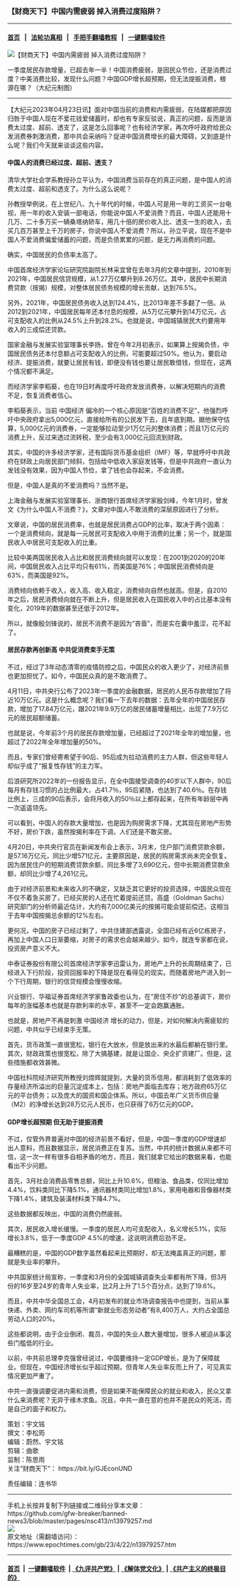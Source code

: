 ### 【财商天下】中国内需疲弱 掉入消费过度陷阱？
------------------------

#### [首页](https://github.com/gfw-breaker/banned-news3/blob/master/README.md) &nbsp;&nbsp;|&nbsp;&nbsp; [法轮功真相](https://github.com/begood0513/basic/blob/master/README.md)  &nbsp;&nbsp;|&nbsp;&nbsp; [手把手翻墙教程](https://github.com/gfw-breaker/guides/wiki)  &nbsp;&nbsp;|&nbsp;&nbsp; [一键翻墙软件](https://github.com/gfw-breaker/nogfw/blob/master/README.md)  



<div><img alt="【财商天下】中国内需疲弱 掉入消费过度陷阱？" class="attachment-djy_600_400 size-djy_600_400 wp-post-image" src="https://i.epochtimes.com/assets/uploads/2023/04/id13979259-0422_1200x800-600x400.jpg"/>
<div class="caption">
 <p>
  一季度居民存款增量，已超去年一半！中国消费疲弱，是因民众节俭，还是消费过度？中美消费比较，发现什么问题？中国GDP增长超预期，但无法提振消费，根源在哪？（大纪元制图）
 </p>
</div></div><hr/>


<div><p>
 【大纪元2023年04月23日讯】面对中国当前的消费和内需疲弱，在陆媒都把原因归咎于中国人现在不爱花钱爱储蓄时，却也有专家反驳说，真正的问题，反而是消费太过度、超前、透支了，这是怎么回事呢？也有经济学家，再次呼吁政府给民众发消费券刺激消费，那中共会采纳吗？促进中国消费增长的最大障碍，又到底是什么呢？我们今天就来谈谈这些内容。
</p>
<p>
</p>
<h4>
 中国人的消费已经过度、超前、透支？
</h4>
<p>
 清华大学社会学系教授孙立平认为，中国消费当前存在的真正问题，是中国人的消费太过度、超前和透支了。为什么这么说呢？
</p>
<p>
 孙教授举例说，在上世纪八、九十年代的时候，中国人可是用一年的工资买一台电视，用一年的收入安装一部电话，你能说中国人不爱消费？而且，中国人还能用十几万、二十多万买一辆桑塔纳轿车，用几十倍的房价收入比、透支一生的收入，去买几百万甚至上千万的房子，你说中国人不爱消费？所以，孙立平说，现在不是中国人不爱消费偏爱储蓄的问题，而是负债累累的问题，是无力再消费的问题。
</p>
<p>
 确实，中国居民的负债率太高了。
</p>
<p>
 中国首席经济学家论坛研究院副院长林采宜曾在去年3月的文章中提到，2010年到2021年，中国居民信贷规模，从1.27万亿攀升到8.26万亿。其中，居民中长期消费贷款（按揭）规模，对整体居民债务规模的增长贡献，达到76.5%。
</p>
<p>
 另外，2021年，中国居民债务收入达到124.4%，比2013年差不多翻了一倍。从2012到2021年，中国居民每年还本付息的规模，从5万亿元攀升到14万亿元，占可支配收入的比例从24.5%上升到28.2%。也就是说，中国城镇居民大约要用年收入的三成偿还贷款。
</p>
<p>
 国家金融与发展实验室理事长李扬，曾在今年2月初表示，如果算上按揭负债，中国居民债务还本付息额占可支配收入的比例，可能要超过50%。他认为，要启动经济、提振消费，就要让居民有钱，即便没有钱也要让居民敢借钱，但现在，这两个情况都不满足。
</p>
<p>
 而经济学家李稻葵，也在19日时再度呼吁政府发放消费券，以解决短期内的消费不足，恢复消费者信心。
</p>
<p>
 李稻葵表示，当前
 <ok href="https://www.epochtimes.com/gb/tag/%E4%B8%AD%E5%9B%BD%E7%BB%8F%E6%B5%8E.html">
  中国经济
 </ok>
 偏冷的一个核心原因是“百姓的消费不足”，他强烈呼吁中央政府拿出5,000亿元，直接给所有的公民发下去，且年底到期。据他保守估算，5,000亿元的消费券，一定能够拉动至少1万亿元的整体消费；而且1万亿元的消费上升，反过来透过流转税，至少会有3,000亿元回流到财政。
</p>
<p>
 其实，中国的许多经济学家，还有国际货币基金组织（IMF）等，早就呼吁中共政府在财政上向居民部门倾斜，包括给中低收入家庭发钱等，但是中共政府一直认为发钱没有效果，因为中国人节俭，拿了钱也会存起来，不会消费。
</p>
<p>
 但是，中国人是真的不爱消费吗？当然不是。
</p>
<p>
 上海金融与发展实验室理事长、浙商银行首席经济学家殷剑峰，今年1月时，曾发文《为什么中国人不消费？》，文章对中国人不敢消费的深层原因进行了分析。
</p>
<p>
 文章说，中国的居民消费率，也就是居民消费占GDP的比率，取决于两个因素：一个是消费倾向，就是每一元居民可支配收入中用于消费的比重；另一个，就是国民收入中居民可支配收入的比重。
</p>
<p>
 比较中美两国居民收入占比和居民消费倾向就可以发现：在2001到2020的20年间，中国居民收入占比平均只有61%，而美国是76%；中国居民消费倾向是63%，而美国是92%。
</p>
<p>
 消费倾向依赖于收入，收入高、收入稳定，消费倾向自然也就高。但是，自2010年之后，居民消费倾向就在不断上升，但是居民收入在国民收入中的占比基本没有变化，2019年的数据甚至还低于2012年。
</p>
<p>
 所以，就像殷剑锋说的，居民不消费不是因为“吝啬”，而是实在囊中羞涩，花不起了。
</p>
<h4>
 居民存款再创新高 中共促消费束手无策
</h4>
<p>
 不过，经过了3年动态清零的疫情防控之后，中国民众的收入更少了，对经济前景也更加担忧了。如今，中国民众真的是不敢消费了。
</p>
<p>
 4月11日，中共央行公布了2023年一季度的金融数据，居民的人民币存款增加了将近10万亿元。这是什么概念呢？我们看一下去年的数据：去年全年的中国居民存款，增加了17.84万亿元，跟2021年9.9万亿的居民储蓄增量相比，出现了7.9万亿元的居民超额储蓄。
</p>
<p>
 也就是说，今年前3个月的居民存款增加量，已经超过了2021年全年的增加量，也超过了2022年全年增加量的50%。
</p>
<p>
 而且，专家们曾经寄希望于90后、95后成为拉动消费的主力人群，但这些年轻人却似乎成了“报复性存钱”的主力军。
</p>
<p>
 后浪研究所2022年的一份报告显示，在全中国接受调查的40岁以下人群中，90后每月有存钱习惯的占比例最大，占41.7％，95后紧随，也达到了40.6％。在存钱比例上，三成的90后表示，会将月收入的50％以上都存起来，在所有年龄层中再一次遥遥领先。
</p>
<p>
 可以看到，中国人的存款大量增加，也是因为购房需求下降，尤其现在房地产形势不好，房价下跌，虽然按揭利率在下调，人们还是不敢买房。
</p>
<p>
 4月20日，中共央行官员在新闻发布会上表示，3月末，住户部门消费贷款余额，是57.16万亿元，同比少增571亿元，主要原因是，居民的购房需求尚未完全恢复。因为居民住户的短期消费贷款余额，同比多增了3,690亿元，但中长期消费贷款余额，却同比少增了4,261亿元。
</p>
<p>
 由于对经济前景和未来收入的不确定，又缺乏其它更好的投资选择，中国民众现在不仅不着急买房了，已经买房的人还在忙着提前还贷。高盛（Goldman Sachs）研究部门的分析师最近估计，大约有7,000亿美元的按揭可能会提前偿还。这相当于去年中国按揭总余额的12%左右。
</p>
<p>
 更何况，中国的房子已经过剩了，中共住建部透露说，全国已经有近6亿栋房子，再加上中国人口日渐萎缩，对房子的需求也会越来越少。如今，就连专家都在说，投资房产意义不大。
</p>
<p>
 中泰证券股份有限公司首席经济学家李迅雷认为，房地产上升的长周期结束了，已经进入下行阶段，投资回报率的下降是现在看得见的现实。而随着房地产进入到一个下行周期，银行的信贷规模会慢慢收缩。
</p>
<p>
 兴业银行、华福证券首席经济学家鲁政委也认为，在“房住不炒”的总基调下，房价每年的涨幅基本也就是存款利率的水平，甚至不一定会跑赢通胀。
</p>
<p>
 也就是，房地产不再是刺激
 <ok href="https://www.epochtimes.com/gb/tag/%E4%B8%AD%E5%9B%BD%E7%BB%8F%E6%B5%8E.html">
  中国经济
 </ok>
 增长的动力，但是，对如何解决内需疲软的问题，中共似乎已经束手无策。
</p>
<p>
 首先，货币政策一直很宽松，银行在大放水，但是放出来的水最后都躺在银行里。其次，财政政策也很宽松，除了大搞基建，就是让国企、央企扩资建厂。但是，这些措施都收效甚微。
</p>
<p>
 中国社科院经济研究所教授刘煜辉就提到，大量的货币信用，都消耗到了低效率的存量经济所溢出的巨量沉淀成本上，包括：房地产面临去库存；地方政府65万亿元的平台债务；以及庞大的国资和国企体系。所以，中国去年广义货币供应量（M2）的净增长达到28万亿元人民币，也只获得了6万亿元的GDP。
</p>
<h4>
 GDP增长超预期 但无助于提振消费
</h4>
<p>
 不过，仅管外界普遍对中国的经济前景不看好，但是，中国一季度的GDP增速却出人意料，而且数据显示，居民消费正在复苏。当然，中共的统计数据从来都不可信，这一次一样有很多自相矛盾的地方，而且，我们就拿它给出的数据来看，也能看出不少问题。
</p>
<p>
 首先，3月社会消费品零售总额，同比上升10.6%，但粮油、食品类，仅同比增加4.4%，饮料类同比下降5.1%，通讯器材类同比增加1.8%，家用电器和音像器材类下降1.4%，建筑及装潢材料类下降4.7%。
</p>
<p>
 这些数据都反映出，中国的消费仍然疲弱。
</p>
<p>
 其次，居民收入增长缓慢。一季度的居民人均可支配收入，名义增长5.1%，实际增长3.8%，低于一季度GDP 4.5%的增速，这说明消费后劲不足。
</p>
<p>
 最糟糕的是，中国的GDP数字虽然看起来比预期好，却无法掩盖真正的问题，那就是失业率的攀升。
</p>
<p>
 中共国家统计局宣称，一季度和3月份的全国城镇调查失业率都有所下降，但3月份的16岁至24岁的青年人失业率，比2月上升了1.5个百分点，达到了19.6%。
</p>
<p>
 而且，中共中华全国总工会，4月初发布的就业市场调查报告中也提到，当前从事快递、外卖、网约车司机等所谓“新就业形态劳动者”有8,400万人，大约占全国总劳动人口的20%。
</p>
<p>
 这些都说明，由于企业倒闭、裁员，中国的失业人数大量增加，很多人被迫从事这些门槛低的行业。
</p>
<p>
 以前，中共前总理李克强曾经说过，中国要维持一定GDP增长，是为了保障就业。但现在，中国经济增长似乎超过预期，但青年人失业率反而上升了，可见真实情况更加严重了。
</p>
<p>
 中共一直强调要促进内需和消费，但是如果不能保障民众的就业和收入，民众又拿什么来消费呢？无异于缘木求鱼。况且，中共一直在意的也并不是民众的死活，而是自己的面子和权力。
</p>
<p>
 策划：宇文铭
 <br/>
 撰文：李松筠
 <br/>
 编辑：蔚然、宇文铭
 <br/>
 剪辑：曲歌
 <br/>
 监制：陈思雨
 <br/>
 关注“财商天下”：
 <ok href="https://bit.ly/GJEconUND">
  https://bit.ly/GJEconUND
 </ok>
</p>
<p>
 责任编辑：连书华
</p>
</div>
<hr/>
手机上长按并复制下列链接或二维码分享本文章：<br/>
https://github.com/gfw-breaker/banned-news3/blob/master/pages/nsc413/n13979257.md <br/>
<a href='https://github.com/gfw-breaker/banned-news3/blob/master/pages/nsc413/n13979257.md'><img src='https://github.com/gfw-breaker/banned-news3/blob/master/pages/nsc413/n13979257.md.png'/></a> <br/>
原文地址（需翻墙访问）：https://www.epochtimes.com/gb/23/4/22/n13979257.htm


------------------------
#### [首页](https://github.com/gfw-breaker/banned-news3/blob/master/README.md) &nbsp;|&nbsp; [一键翻墙软件](https://github.com/gfw-breaker/nogfw/blob/master/README.md) &nbsp;| [《九评共产党》](https://github.com/gfw-breaker/9ping.md/blob/master/README.md#九评之一评共产党是什么) | [《解体党文化》](https://github.com/gfw-breaker/jtdwh.md/blob/master/README.md) | [《共产主义的终极目的》](https://github.com/gfw-breaker/gczydzjmd.md/blob/master/README.md)


<img src='http://gfw-breaker.win/banned-news3/pages/nsc413/n13979257.md' width='0px' height='0px'/>